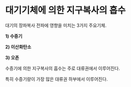 # 대기기체에 의한 지구복사의 흡수

대기의 장파복사 전파에 영향을 미치는 3가지 주요기체.

__1) 수증기__

__2) 이산화탄소__

__3) 오존__


수증기에 의한 지구복사의 흡수는 주로 대류권에서 이루어진다. 

특히 수증기량이 가장 많은 대류권 하부에서 이루어진다.


